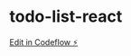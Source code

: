 # todo-list-react

[Edit in Codeflow ⚡️](https://stackblitz.com/~/github.com/bhavyapkrishna/todo-list-react)